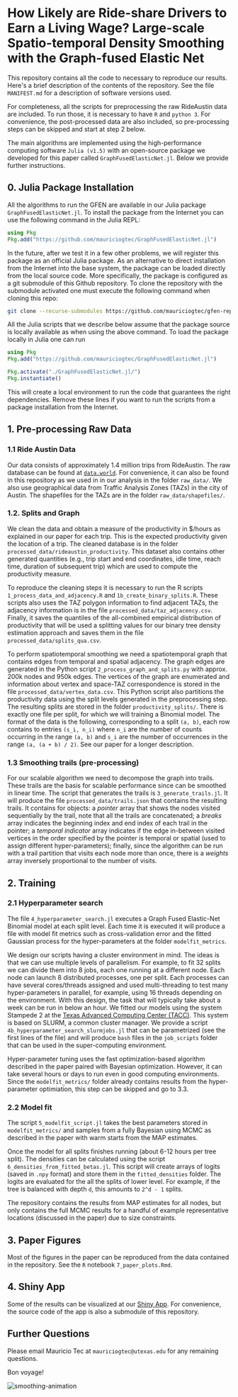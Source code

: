 # How Likely are Ride-share Drivers to Earn a Living Wage? Large-scale Spatio-temporal Density Smoothing with the Graph-fused Elastic Net

This repository contains all the code to necessary to reproduce our results. Here's a brief description of the contents of the repository. See the file `MANIFEST.md` for a description of software versions used.

For completeness, all the scripts for preprocessing the raw RideAustin data are included. To run those, it is necessary to have `R` and `python 3`. For convenience, the post-processed data are also included, so pre-processing steps can be skipped and start at step 2 below.

The main algorithms are implemented using the high-performance computing software `Julia (v1.5)` with an open-source package we developed for this paper called `GraphFusedElasticNet.jl`. Below we provide further instructions.


## 0. Julia Package Installation

All the algorithms to run the GFEN are available in our Julia package `GraphFusedElasticNet.jl`. To install the package from the Internet you can use the following command in the Julia REPL:

```julia
using Pkg
Pkg.add("https://github.com/mauriciogtec/GraphFusedElasticNet.jl")
```

In the future, after we test it in a few other problems, we will register this package as an official Julia package. As an alternative to direct installation from the Internet into the base system, the package can be loaded directly from the local source code. More specifically, the package is configured as a git submodule of this Github repository. To clone the repository with the submodule activated one must execute the following command when cloning this repo:

```bash
git clone --recurse-submodules https://github.com/mauriciogtec/gfen-reproduce
```

All the Julia scripts that we describe below assume that the package source is locally available as when using the above command. To load the package locally in Julia one can run

```julia
using Pkg
Pkg.add("https://github.com/mauriciogtec/GraphFusedElasticNet.jl")
```

```julia
Pkg.activate("./GraphFusedElasticNet.jl/")
Pkg.instantiate()
```

This will create a local environment to run the code that guarantees the right dependencies. Remove these lines if you want to run the scripts from a package installation from the Internet.

 
## 1. Pre-processing Raw Data

### 1.1 Ride Austin Data

Our data consists of approximately 1.4 million trips from RideAustin. The raw database can be found at [`data.world`](https://data.world/ride-austin). For convenience, it can also be found in this repository as we used in in our analysis in the folder `raw_data/`. We also use geographical data from Traffic Analysis Zones (TAZs) in the city of Austin. The shapefiles for the TAZs are in the folder `raw_data/shapefiles/`.


### 1.2. Splits and Graph

We clean the data and obtain a measure of the productivity in $/hours as explained in our paper for each trip. This is the expected productivity given the location of a trip. The cleaned database is in the folder `processed_data/rideaustin_productivity`. This dataset also contains other generated quantities (e.g., trip start and end coordinates, idle time, reach time, duration of subsequent trip) which are used to compute the productivity measure.

To reproduce the cleaning steps it is necessary to run the R scripts `1_process_data_and_adjacency.R` and `1b_create_binary_splits.R`. These scripts also uses the TAZ polygon information to find adjacent TAZs, the adjacency information is in the file `processed_data/taz_adjacency.csv`. Finally, it saves the quantiles of the all-combined empirical distribution of productivity that will be used a splitting values for our binary tree density estimation approach and saves them in the file `processed_data/splits_qua.csv`.

To perform spatiotemporal smoothing we need a spatiotemporal graph that contains edges from temporal and spatial adjacency. The graph edges are generated in the Python script `2_process_graph_and_splits.py` with approx. 200k nodes and 950k edges. The vertices of the graph are enumerated and information about vertex and space-TAZ correspondence is stored in the file `processed_data/vertex_data.csv`. This Python script also partitions the productivity data using the split levels generated in the preprocessing step. The resulting splits are stored in the folder `productivity_splits/`. There is exactly one file per split, for which we will training a Binomial model. The format of the data is the following, corresponding to a split `(a, b)`, each row contains to entries `(s_i, n_i)` where `n_i` are the number of counts occurring in the range `(a, b)` and `s_i` are the number of occurrences in the range `(a, (a + b) / 2)`. See our paper for a longer description.

### 1.3 Smoothing trails (pre-processing)

For our scalable algorithm we need to decompose the graph into trails. These trails are the basis for scalable performance since can be smoothed in linear time. The script that generates the trails is `3_generate_trails.jl`. It will produce the file `processed_data/trails.json` that contains the resulting trails. It contains for objects: a _pointer_ array that shows the nodes visited sequentially by the trail, note that all the trails are concatenated; a _breaks_ array indicates the beginning index and end index of each trail in the pointer; a _temporal indicator_ array indicates if the edge in-between visited vertices in the order specified by the pointer is temporal or spatial (used to assign different hyper-parameters); finally, since the algorithm can be run with a trail partition that visits each node more than once, there is a _weights_ array inversely proportional to the number of visits.

## 2. Training

### 2.1 Hyperparameter search

The file `4_hyperparameter_search.jl` executes a Graph Fused Elastic-Net Binomial model at each split level. Each time it is executed it will produce a file with model fit metrics such as cross-validation error and the fitted Gaussian process for the hyper-parameters at the folder `modelfit_metrics`.

<!-- It will use the best hyper-parameters to fit a model and the output is stored at `best_betas`. These betas are log-odds and there's exactly one for each split. Each split can be optimized in parallel. Once the optimization for every split is completed, the script `6_densities_from_fitted_bettas.jl` can be used to compute the actual probabilities associated to each bin of the tree. The result will be a matrix of size `M x V` where `M` is the number of bins (determined by the number of splits) and `V` is the number of vertices in the graph. The output is stored at `output_smooth_probs/`. This script has the option of storing the results into chunks, due to the size of the matrix. -->


We design our scripts having a cluster environment in mind. The ideas is that we can use multiple levels of parallelism. For example, to fit 32 splits we can divide them into 8 jobs, each one running at a different node. Each node can launch 8 distributed processes, one per split. Each processes can have several cores/threads assigned and used multi-threading to test many hyper-parameters in parallel, for example, using 16 threads depending on the environment. With this design, the task that will typically take about a week can be run in below an hour. We fitted our models using the system Stampede 2 at the [Texas Advanced Computing Center (TACC)](https://www.tacc.utexas.edu). This system is based on SLURM, a common cluster manager. We provide a script `4b_hyperparameter_search_slurmjobs.jl` that can be parametrized (see the first lines of the file) and will produce `bash` files in the `job_scripts` folder that can be used in the super-computing environment.

Hyper-parameter tuning uses the fast optimization-based algorithm described in the paper paired with Bayesian optimization. However, it can take several hours or days to run even in good computing environments. Since the `modelfit_metrics/` folder already contains results from the hyper-parameter optimiation, this step can be skipped and go to 3.3.

### 2.2 Model fit

The script `5_modelfit_script.jl` takes the best parameters stored in `modelfit_metrics/` and samples from a fully Bayesian using MCMC as described in the paper with warm starts from the MAP estimates. 

Once the model for all splits finishes running (about 6-12 hours per tree split). The densities can be calculated using the script `6_densities_from_fitted_betas.jl`. This script will create arrays of logits (saved in `.npy` format) and store them in the `fitted_densities` folder. The logits are evaluated for the all the splits of lower level. For example, if the tree is balanced with depth `d`, this amounts to `2^d - 1` splits.

The repository contains the results from MAP estimates for all nodes, but only contains the full MCMC results for a handful of example representative locations (discussed in the paper) due to size constraints.

## 3. Paper Figures

Most of the figures in the paper can be reproduced from the data contained in the repository. See the `R` notebook `7_paper_plots.Rmd`.

## 4. Shiny App

Some of the results can be visualized at our [Shiny App](https://mauriciogtec.shinyapps.io/gfen/). For convenience, the source code of the app is also a submodule of this repository.


## Further Questions

Please email Mauricio Tec at `mauriciogtec@utexas.edu` for any remaining questions.

Bon voyage!







![smoothing-animation](./map_animation.gif)
